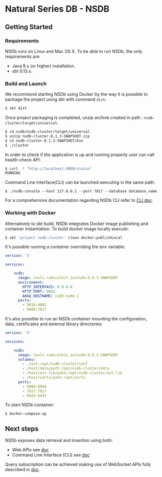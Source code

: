 # Natural Series DB - NSDB #

## Getting Started
### Requirements
NSDb runs on Linux and Mac OS X. To be able to run NSDb, the only requirements are:

- Java 8.x (or higher) installation.
- sbt 0.13.x.

### Build and Launch
We recommend starting NSDb using Docker by the way it is possible to package the project using sbt with command `dist`:
```bash
$ sbt dist
```

Once project packaging is completed, unzip archive created in path : `nsdb-cluster/target/universal`.
```bash
$ cd nsdb/nsdb-cluster/target/universal
$ unzip nsdb-cluster-0.1.3-SNAPSHOT.zip
$ cd nsdb-cluster-0.1.3-SNAPSHOT/bin
$ ./cluster
```
In order to check if the application is up and running properly user can call health-check API:
```bash
$ curl -f "http://localhost:9000/status"
RUNNING
```
Command Line Interface(CLI) can be launched executing in the same path:
```
$ ./nsdb-console --host 127.0.0.1 --port 7817 --database database_name
```
For a comprehensive documentation regarding NSDb CLI refer to  [CLI doc](CLI_doc.md).

### Working with Docker
Alternatively to sbt build, NSDb integrates Docker image publishing and container instantiation.
To build docker image locally execute:

```bash
$ sbt 'project nsdb-cluster' clean docker:publishLocal
```

It's possible running a container overriding the env variable:

```yaml
version: '3'

services:

    nsdb:
      image: tools.radicalbit.io/nsdb:0.0.3-SNAPSHOT
      environment:
        HTTP_INTERFACE: 0.0.0.0
        HTTP_PORT: 9002
        AKKA_HOSTNAME: nsdb-node-1
      ports:
        - 9010:9002
        - 9000:7817
```

It's also possible to run an NSDb container mounting the configuration, data, certificates and external library directories:

```yaml
version: '3'

services:

    nsdb:
      image: tools.radicalbit.io/nsdb:0.0.3-SNAPSHOT
      volumes:
        - .conf:/opt/nsdb-cluster/conf
        - /host/data/path:/opt/nsdb-cluster/data
        - /host/ext-lib/path:/opt/nsdb-cluster/ext-lib
        - /host/certs/path:/opt/certs
      ports:
        - 9000:9000
        - 7817:7817
        - 9443:9443
```
To start NSDb container:

```
$ docker-compose-up
```

## Next steps
NSDb exposes data retrieval and insertion using both:

- Web APIs see [doc](RestApis.md)
- Command Line Interface (CLI) see [doc](CLI_doc.md)

Query subscription can be achieved making use of WebSocket APIs fully described in [doc](Websocket.md).
